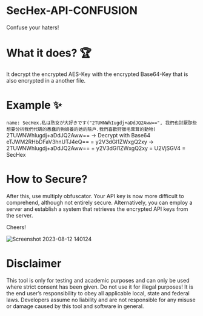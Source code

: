 # SecHex-API-CONFUSION
Confuse your haters!

# What it does? 🏆
It decrypt the encrypted AES-Key with the encrypted Base64-Key that is also encrypted in a another file. 

# Example ✨   
```name: SecHex.私は熟女が大好きです("2TUWNWhIugdj+aDdJQ2Aww==", 我們也討厭那些想要分析我們代碼的愚蠢的狗娘養的她的陰戶.我們喜歡狩獵毛茸茸的動物)```                                      
2TUWNWhIugdj+aDdJQ2Aww== -> Decrypt with Base64 eTJWM2RHbDFaV3hnUTJ4eQ== = y2V3dGl1ZWxgQ2xy -> 2TUWNWhIugdj+aDdJQ2Aww== + y2V3dGl1ZWxgQ2xy = U2VjSGV4 = SecHex                                      


# How to Secure?

After this, use multiply obfuscator. Your API key is now more difficult to comprehend,
although not entirely secure. Alternatively, you can employ a server and establish a system that retrieves the encrypted API keys from the server.

Cheers!

![Screenshot 2023-08-12 140124](https://github.com/SecHex/SecHex-APICONFUSION/assets/96635023/e500fb75-38b2-4d8d-b238-c5a3f30b2765)


# Disclaimer
This tool is only for testing and academic purposes and can only be used where strict consent has been given. Do not use it for illegal purposes! It is the end user’s responsibility to obey all applicable local, state and federal laws. Developers assume no liability and are not responsible for any misuse or damage caused by this tool and software in general.
